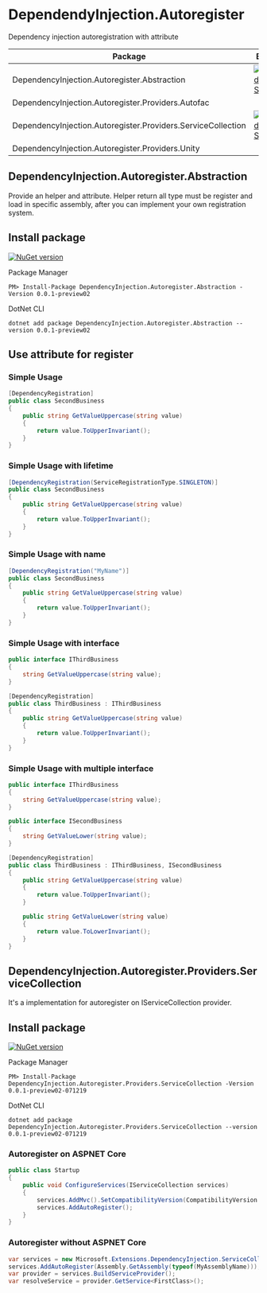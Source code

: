 
# DependendyInjection.Autoregister
Dependency injection autoregistration with attribute


| Package | Build | Version |
|-|-|-|
|DependencyInjection.Autoregister.Abstraction|[![Build Status](https://dev.azure.com/grasseelsp/DependencyInjection.Autoregister/_apis/build/status/DependencyInjection.Autoregister.Abstraction?branchName=master)](https://dev.azure.com/grasseelsp/DependencyInjection.Autoregister/_build/latest?definitionId=25&branchName=master)|[0.0.1-preview02](https://www.nuget.org/packages/DependencyInjection.Autoregister.Abstraction)|
|DependencyInjection.Autoregister.Providers.Autofac|||
|DependencyInjection.Autoregister.Providers.ServiceCollection|[![Build Status](https://dev.azure.com/grasseelsp/DependencyInjection.Autoregister/_apis/build/status/DependencyInjection.Autoregister.Providers.ServiceCollection?branchName=master)](https://dev.azure.com/grasseelsp/DependencyInjection.Autoregister/_build/latest?definitionId=25&branchName=version2.0)|[0.0.1-preview02-071219](https://www.nuget.org/packages/DependencyInjection.Autoregister.Providers.ServiceCollection)|
|DependencyInjection.Autoregister.Providers.Unity|||


## DependencyInjection.Autoregister.Abstraction
Provide an helper and attribute. Helper return all type must be register and load in specific assembly, after you can implement your own registration system.

## Install package
[![NuGet version](https://badge.fury.io/nu/DependencyInjection.Autoregister.Abstraction.svg)](https://badge.fury.io/nu/DependencyInjection.Autoregister.Abstraction)

Package Manager
```
PM> Install-Package DependencyInjection.Autoregister.Abstraction -Version 0.0.1-preview02
```
DotNet CLI
```
dotnet add package DependencyInjection.Autoregister.Abstraction --version 0.0.1-preview02
```

## Use attribute for register
### Simple Usage
```csharp
[DependencyRegistration]
public class SecondBusiness
{
    public string GetValueUppercase(string value)
    {
        return value.ToUpperInvariant();
    }
}
```

### Simple Usage with lifetime
```csharp
[DependencyRegistration(ServiceRegistrationType.SINGLETON)]
public class SecondBusiness
{
    public string GetValueUppercase(string value)
    {
        return value.ToUpperInvariant();
    }
}
```
### Simple Usage with name
```csharp
[DependencyRegistration("MyName")]
public class SecondBusiness
{
    public string GetValueUppercase(string value)
    {
        return value.ToUpperInvariant();
    }
}
```

### Simple Usage with interface
```csharp
public interface IThirdBusiness
{
    string GetValueUppercase(string value);
}

[DependencyRegistration]
public class ThirdBusiness : IThirdBusiness
{
    public string GetValueUppercase(string value)
    {
        return value.ToUpperInvariant();
    }    
}
```

### Simple Usage with multiple interface
```csharp
public interface IThirdBusiness
{
    string GetValueUppercase(string value);
}

public interface ISecondBusiness
{
    string GetValueLower(string value);
}

[DependencyRegistration]
public class ThirdBusiness : IThirdBusiness, ISecondBusiness
{ 
    public string GetValueUppercase(string value)
    {
        return value.ToUpperInvariant();
    } 

    public string GetValueLower(string value)
    {
        return value.ToLowerInvariant();
    }     
}
```


## DependencyInjection.Autoregister.Providers.ServiceCollection	
It's a implementation for autoregister on IServiceCollection provider.

## Install package
[![NuGet version](https://badge.fury.io/nu/DependencyInjection.Autoregister.Providers.ServiceCollection.svg)](https://badge.fury.io/nu/DependencyInjection.Autoregister.Providers.ServiceCollection)

Package Manager
```
PM> Install-Package DependencyInjection.Autoregister.Providers.ServiceCollection -Version 0.0.1-preview02-071219
```
DotNet CLI
```
dotnet add package DependencyInjection.Autoregister.Providers.ServiceCollection --version 0.0.1-preview02-071219
```

### Autoregister on ASPNET Core
```csharp
public class Startup
{
    public void ConfigureServices(IServiceCollection services)
    {
        services.AddMvc().SetCompatibilityVersion(CompatibilityVersion.Version_2_1);
        services.AddAutoRegister();
    }
}
```

### Autoregister without ASPNET Core
```csharp
var services = new Microsoft.Extensions.DependencyInjection.ServiceCollection();
services.AddAutoRegister(Assembly.GetAssembly(typeof(MyAssemblyName)));
var provider = services.BuildServiceProvider();
var resolveService = provider.GetService<FirstClass>();
```
